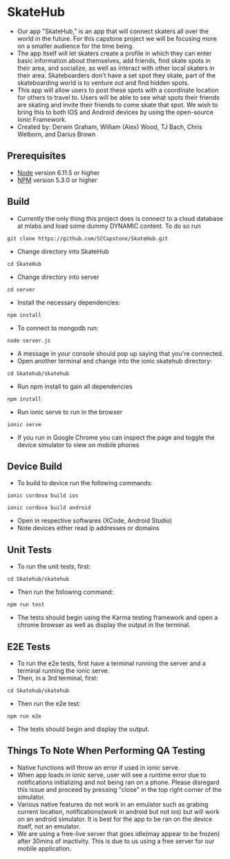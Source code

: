 # SkateHub
* Our app "SkateHub," is an app that will connect skaters all over the world in the future. For this capstone project we will be focusing more on a smaller audience for the time being.
* The app itself will let skaters create a profile in which they can enter basic information about themselves, add friends, find skate spots in their area, and socialize, as well as interact with other local skaters in their area. Skateboarders don't have a set spot they skate, part of the skateboarding world is to venture out and find hidden spots.
* This app will allow users to post these spots with a coordinate location for others to travel to. Users will be able to see what spots their friends are skating and invite their friends to come skate that spot. We wish to bring this to both IOS and Android devices by using the open-source Ionic Framework.
* Created by: Derwin Graham, William (Alex) Wood, TJ Bach, Chris Welborn, and Darius Brown

## Prerequisites
* [Node](https://nodejs.org/en/) version 6.11.5 or higher
* [NPM](https://www.npmjs.com/) version 5.3.0 or higher

## Build
* Currently the only thing this project does is connect to a cloud database at mlabs and load some dummy DYNAMIC content. To do so run
```
git clone https://github.com/SCCapstone/SkateHub.git
```
* Change directory into SkateHub
```
cd SkateHub
```
* Change directory into server
```
cd server
```
* Install the necessary dependencies:
```
npm install
```
* To connect to mongodb run:
```
node server.js
```
* A message in your console should pop up saying that you're connected.
* Open another terminal and change into the ionic skatehub directory:
```
cd Skatehub/skatehub
```
* Run npm install to gain all dependencies
```
npm install
```
* Run ionic serve to run in the browser
```
ionic serve
```
* If you run in Google Chrome you can inspect the page and toggle the device simulator to view on mobile phones

## Device Build

* To build to device run the following commands:
```
ionic cordova build ios 
```
```
ionic cordova build android
```
* Open in respective softwares (XCode, Android Studio)
* Note devices either read ip addresses or domains 

## Unit Tests

* To run the unit tests, first:
```
cd Skatehub/skatehub
```
* Then run the following command:
```
npm run test
```
* The tests should begin using the Karma testing framework and open a chrome browser as well as display the output in the terminal.

## E2E Tests

* To run the e2e tests, first have a terminal running the server and a terminal running the ionic serve.
* Then, in a 3rd terminal, first:
```
cd Skatehub/skatehub
```
* Then run the e2e test:
```
npm run e2e
```
* The tests should begin and display the output.

## Things To Note When Performing QA Testing

* Native functions will throw an error if used in ionic serve.
* When app loads in ionic serve, user will see a runtime error due to notifications initializing and not being ran on a phone. Please disregard this issue and proceed by pressing "close" in the top right corner of the simulator. 
* Various native features do not work in an emulator such as grabing current location, notifications(work in android but not ios) but will work on an android simulator. It is best for the app to be ran on the device itself, not an emulator. 
* We are using a free-live server that goes idle(may appear to be frozen) after 30mins of inactivity. This is due to us using a free server for our mobile application. 
